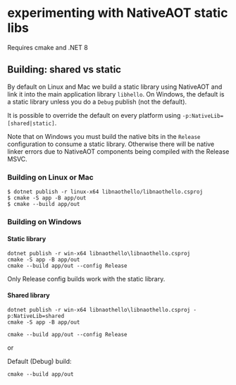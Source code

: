 # experimenting with NativeAOT static libs

Requires cmake and .NET 8

## Building: shared vs static

By default on Linux and Mac we build a static library using NativeAOT and link it into the main
application library `libhello`.  On Windows, the default is a static library unless you do a `Debug`
publish (not the default).

It is possible to override the default on every platform using `-p:NativeLib=[shared|static]`.

Note that on Windows you must build the native bits in the `Release` configuration to consume a
static library.  Otherwise there will be native linker errors due to NativeAOT components being
compiled with the Release MSVC.

### Building on Linux or Mac


``` console
$ dotnet publish -r linux-x64 libnaothello/libnaothello.csproj
$ cmake -S app -B app/out
$ cmake --build app/out
```

### Building on Windows

#### Static library

```console
dotnet publish -r win-x64 libnaothello\libnaothello.csproj
cmake -S app -B app/out
cmake --build app/out --config Release
```

Only Release config builds work with the static library.

#### Shared library

```console
dotnet publish -r win-x64 libnaothello\libnaothello.csproj -p:NativeLib=shared
cmake -S app -B app/out
```

``` console
cmake --build app/out --config Release
```

or

Default (Debug) build:

```console
cmake --build app/out 
```


